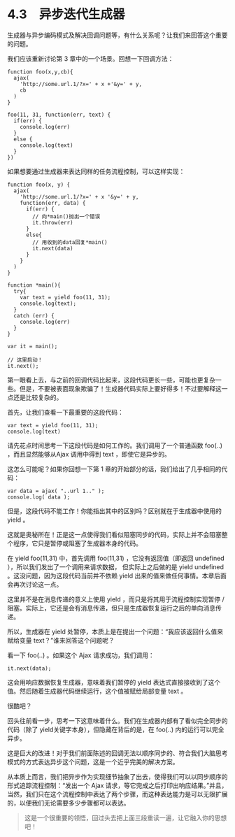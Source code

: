 # 4.3　异步迭代生成器

生成器与异步编码模式及解决回调问题等，有什么关系呢？让我们来回答这个重要的问题。

我们应该重新讨论第 3 章中的一个场景。回想一下回调方法：
```
function foo(x,y,cb){
  ajax(
    'http://some.url.1/?x=' + x +'&y=' + y,
    cb
  )
}

foo(11, 31, function(err, text) {
  if(err) {
    console.log(err)
  }
  else {
    console.log(text)
  }
})
```
如果想要通过生成器来表达同样的任务流程控制，可以这样实现：
```
function foo(x, y) {
  ajax(
    'http://some.url.1/?x=' + x '&y=' + y,
    function(err, data) {
      if(err) {
        // 向*main()抛出一个错误
        it.throw(err)
      }
      else{
        // 用收到的data回复*main()
        it.next(data)
      }
    }
  )
}

function *main(){
  try{
    var text = yield foo(11, 31);
    console.log(text);
  }
  catch (err) {
    console.log(err)
  }
}

var it = main();

// 这里启动！
it.next();
```

第一眼看上去，与之前的回调代码比起来，这段代码更长一些，可能也更复杂一些。但是，不要被表面现象欺骗了！生成器代码实际上要好得多！不过要解释这一点还是比较复杂的。

首先，让我们查看一下最重要的这段代码：
```
var text = yield foo(11, 31);
console.log(text)
```
请先花点时间思考一下这段代码是如何工作的。我们调用了一个普通函数 foo(..) ，而且显然能够从Ajax 调用中得到 text ，即使它是异步的。

这怎么可能呢？如果你回想一下第 1 章的开始部分的话，我们给出了几乎相同的代码：
```
var data = ajax( "..url 1.." );
console.log( data );
```
但是，这段代码不能工作！你能指出其中的区别吗？区别就在于生成器中使用的 yield 。

这就是奥秘所在！正是这一点使得我们看似阻塞同步的代码，实际上并不会阻塞整个程序，它只是暂停或阻塞了生成器本身的代码。

在 yield foo(11,31) 中，首先调用 foo(11,31) ，它没有返回值（即返回 undefined ），所以我们发出了一个调用来请求数据，
但实际上之后做的是 yield undefined 。这没问题，因为这段代码当前并不依赖 yield 出来的值来做任何事情。本章后面会再次讨论这一点。

这里并不是在消息传递的意义上使用 yield ，而只是将其用于流程控制实现暂停 / 阻塞。实际上，它还是会有消息传递，但只是生成器恢复运行之后的单向消息传递。

所以，生成器在 yield 处暂停，本质上是在提出一个问题：“我应该返回什么值来赋给变量 text？”谁来回答这个问题呢？

看一下 foo(..) 。如果这个 Ajax 请求成功，我们调用：
```
it.next(data);
```
这会用响应数据恢复生成器，意味着我们暂停的 yield 表达式直接接收到了这个值。然后随着生成器代码继续运行，这个值被赋给局部变量 text 。

很酷吧？

回头往前看一步，思考一下这意味着什么。我们在生成器内部有了看似完全同步的代码（除了 yield关键字本身），但隐藏在背后的是，在 foo(..) 内的运行可以完全异步。

这是巨大的改进！对于我们前面陈述的回调无法以顺序同步的、符合我们大脑思考模式的方式表达异步这个问题，这是一个近乎完美的解决方案。

从本质上而言，我们把异步作为实现细节抽象了出去，使得我们可以以同步顺序的形式追踪流程控制：“发出一个 Ajax 请求，等它完成之后打印出响应结果。”并且，当然，我们只在这个流程控制中表达了两个步骤，而这种表达能力是可以无限扩展的，以便我们无论需要多少步骤都可以表达。

>这是一个很重要的领悟，回过头去把上面三段重读一遍，让它融入你的思想吧！